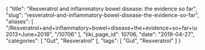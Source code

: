 {
    "title": "Resveratrol and inflammatory bowel disease: the evidence so far",
    "slug": "resveratrol-and-inflammatory-bowel-disease-the-evidence-so-far",
    "aliases": [
        "/Resveratrol+and+inflammatory+bowel+disease+the+evidence+so+far+\u2013+June+2018",
        "/10706"
    ],
    "tiki_page_id": 10706,
    "date": "2019-04-27",
    "categories": [
        "Gut",
        "Resveratrol"
    ],
    "tags": [
        "Gut",
        "Resveratrol"
    ]
}